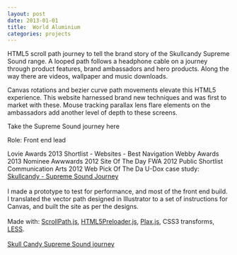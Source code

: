```yaml
---
layout: post
date: 2013-01-01
title:  World Aluminium
categories: projects
---
```


HTML5 scroll path journey to tell the brand story of the Skullcandy Supreme Sound range. A looped path follows a headphone cable on a journey through product features, brand ambassadors and hero products. Along the way there are videos, wallpaper and music downloads.

Canvas rotations and bezier curve path movements elevate this HTML5 experience. This website harnessed brand new techniques and was first to market with these. Mouse tracking parallax lens flare elements on the ambassadors add another level of depth to these screens.

Take the Supreme Sound journey here

Role: Front end lead

Lovie Awards 2013 Shortlist - Websites - Best Navigation
Webby Awards 2013 Nominee
Awwwards 2012 Site Of The Day
FWA 2012 Public Shortlist
Communication Arts 2012 Web Pick Of The Da
U-Dox case study: <a href="http://u-dox.com/digital/skullcandy_supreme_sound_journey" target="_blank">Skullcandy - Supreme Sound Journey</a>
<br>
<br>
I made a prototype to test for performance, and most of the front end build. I translated the vector path designed in Illustrator to a set of instructions for Canvas, and built the site as per the designs.
<br><br>
Made with: <a href="https://github.com/JoelBesada/scrollpath">ScrollPath.js</a>, <a href="https://github.com/jussi-kalliokoski/html5Preloader.js">HTML5Preloader.js</a>, <a href="https://github.com/cameronmcefee/plax/">Plax.js</a>, CSS3 transforms, <a href="http://lesscss.org/">LESS</a>.
<br>
<br>
<a href="http://uk.skullcandy.com/supremesoundjourney/" target="_blank">Skull Candy Supreme Sound journey</a>